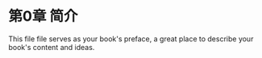 # 第0章 简介

This file file serves as your book's preface, a great place to describe your book's content and ideas.

